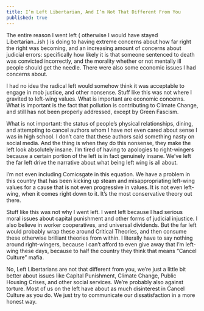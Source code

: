 ```yaml
---
title: I’m Left Libertarian, And I’m Not That Different From You
published: true
---
```

The entire reason I went left ( otherwise I would have stayed Libertarian...ish ) is doing to having extreme concerns about how far right the right was becoming, and an increasing amount of concerns about judicial errors: specifically how likely it is that someone sentenced to death was convicted incorrectly, and the morality whether or not mentally ill people should get the needle. There were also some economic issues I had concerns about.

I had no idea the radical left would somehow think it was acceptable to engage in mob justice, and other nonsense. Stuff like this was not where I gravited to left-wing values. What is important are economic concerns. What is important is the fact that pollution is contributing to Climate Change, and still has not been properly addressed, except by Green Fascism.

What is not important: the status of people’s physical relationships, dining, and attempting to cancel authors whom I have not even cared about sense I was in high school. I don’t care that these authors said something nasty on social media. And the thing is when they do this nonsense, they make the left look absolutely insane. I’m tired of having to apologies to right-wingers because a certain portion of the left is in fact genuinely insane. We’ve left the far left drive the narrative about what being left wing is all about.

I’m not even including Comicsgate in this equation. We have a problem in this country that has been kicking up steam and misappropriating left-wing values for a cause that is not even progressive in values. It is not even left-wing, when it comes right down to it. It’s the most conservative theory out there.

Stuff like this was not why I went left. I went left because I had serious moral issues about capital punishment and other forms of judicial injustice. I also believe in worker cooperatives, and universal dividends. But the far left would probably wrap these around Critical Theories, and then consume these otherwise brilliant theories from within. I literally have to say nothing around right-wingers, because I can’t afford to even give away that I’m left-wing these days, because to half the country they think that means “Cancel Culture” mafia.

No, Left Libertarians are not that different from you, we’re just a little bit better about issues like Capital Punishment, Climate Change, Public Housing Crises, and other social services. We’re probably also against torture. Most of us on the left have about as much disinterest in Cancel Culture as you do. We just try to communicate our dissatisfaction in a more honest way.
